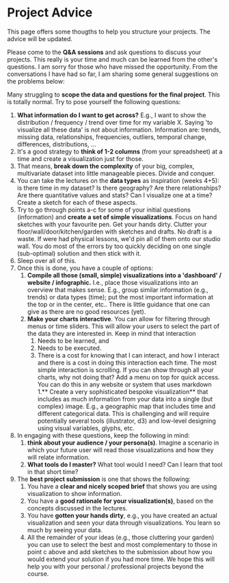 # Project Advice

This page offers some thougths to help you structure your projects. The advice will be updated.

Please come to the **Q&A sessions** and ask questions to discuss your projects. This really is your time and much can be learned from the other's questions. I am sorry for those who have missed the opportunity. From the conversations I have had so far, I am sharing some general suggestions on the problems below:

Many struggling to **scope the data and questions for the final project**. This is totally normal. Try to pose yourself the following questions: 

1. **What information do I want to get across?** E.g., I want to show the distribution / frequency / trend over time for my variable X. Saying 'to visualize all these data' is not about information. Information are: trends, missing data, relationships, frequencies, outliers, temporal change, differences, distributions, ... 
1. It's a good strategy to **think of 1-2 columns** (from your spreadsheet) at a time and create a visualization just for those. 
1. That means, **break down the complexity** of your big, complex, multivariate dataset into little manageable pieces. Divide and conquer.
1. You can take the lectures on the **data types** as inspiration (weeks 4+5): is there time in my dataset? Is there geography? Are there relationships? Are there quantitative values and stats? Can I visualize one at a time? Create a sketch for each of these aspects. 
1. Try to go through points a-c for some of your initial questions (information) and **create a set of simple visualizations**. Focus on hand sketches with your favourite pen. Get your hands dirty. Clutter your floor/wall/door/kitchen/garden with sketches and drafts. No draft is a waste. If were had physical lessons, we'd pin all of them onto our studio wall. You do most of the errors by too quickly deciding on one single (sub-optimal) solution and then stick with it. 
1. Sleep over all of this.
1. Once this is done, you have a couple of options: 
   1. **Compile all those (small, simple) visualizations into a 'dashboard' / website / infographic.** I.e., place those visualizations into an overview that makes sense. E.g., group similar information (e.g., trends) or data types (time); put the most important information at the top or in the center, etc.. There is little guidance that one can give as there are no good resources (yet). 
   1. **Make your charts interactive**. You can allow for filtering through menus or time sliders. This will allow your users to select the part of the data they are interested in. Keep in mind that interaction
      1. Needs to be learned, and 
      1. Needs to be executed. 
      1. There is a cost for knowing that I can interact, and how I interact and there is a cost in doing this interaction each time. The most simple interaction is scrolling. If you can show through all your charts, why not doing that? Add a menu on top for quick access. You can do this in any website or system that uses markdown
   1.** Create a very sophisticated bespoke visualization** that includes as much information from your data into a single (but complex) image. E.g., a geographic map that includes time and different categorical data. This is challenging and will require potentially several tools (illustrator, d3) and low-level designing using visual variables, glyphs, etc.
1. In engaging with these questions, keep the following in mind: 
   1. **think about your audience / your persona(s)**. Imagine a scenario in which your future user will read those visualizations and how they will relate information. 
   1. **What tools do I master?** What tool would I need? Can I learn that tool in that short time? 
1. The **best project submission** is one that shows the following: 
   1. You have a **clear and nicely scoped brief** that shows you are using visualization to show information. 
   1. You have a **good rationale for your visualization(s)**, based on the concepts discussed in the lectures. 
   1. You have **gotten your hands dirty**, e.g., you have created an actual visualization and seen your data through visualizations. You learn so much by seeing your data. 
   1. All the remainder of your ideas (e.g., those cluttering your garden) you can use to select the best and most complementary to those in point c above and add sketches to the submission about how you would extend your solution if you had more time. We hope this will help you with your personal / professional projects beyond the course. 

